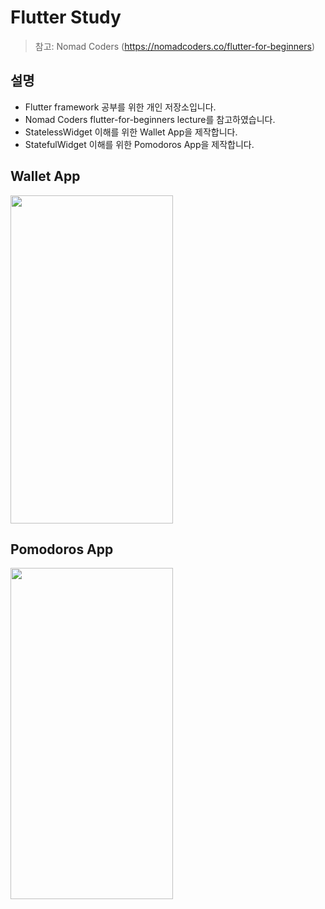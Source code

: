 # Flutter Study

> 참고: Nomad Coders (https://nomadcoders.co/flutter-for-beginners)

## 설명

- Flutter framework 공부를 위한 개인 저장소입니다.
- Nomad Coders flutter-for-beginners lecture를 참고하였습니다.
- StatelessWidget 이해를 위한 Wallet App을 제작합니다.
- StatefulWidget 이해를 위한 Pomodoros App을 제작합니다.  

## Wallet App

<img src="https://user-images.githubusercontent.com/97138841/211154432-6cb0cec2-09fa-4ef7-b193-7ed4e7232530.png"  width="260" height="525"/>  

## Pomodoros App

<img src="https://user-images.githubusercontent.com/97138841/211183540-dc31707c-f082-4ade-ae4f-f1d6bd46f576.png"  width="260" height="530"/>
